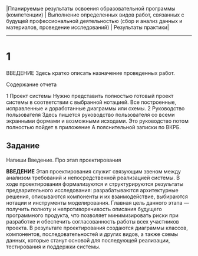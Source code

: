|Планируемые результаты освоения образовательной программы (компетенции) |	Выполнение определенных видов работ, связанных с будущей профессиональной деятельностью (сбор и анализ данных и материалов, проведение исследований) |	Результаты практики|

---

# 1

ВВЕДЕНИЕ
Здесь кратко описать назначение проведенных работ. 

Содержание отчета

1	Проект системы
Нужно представить полностью готовый проект системы в соответствии с выбранной нотацией. Все построенные, исправленные и доработанные диаграммы или схемы.
2	Руководство пользователя
Здесь пишется руководство пользователя со всеми экранными формами и возможными исходами. Это руководство потом полностью пойдет в приложение А пояснительной записки по ВКРБ. 

## Задание
Напиши Введение. Про этап проектирования

**ВВЕДЕНИЕ**
Этап проектирования служит связующим звеном между анализом требований и непосредственной реализацией системы. В ходе проектирования формализуются и структурируются результаты предварительного исследования: разрабатываются архитектурные решения, описываются компоненты и их взаимодействие, выбираются нотации и инструменты моделирования.
Главная цель данного этапа — получить полноту и непротиворечивость описания будущего программного продукта, что позволяет минимизировать риски при разработке и обеспечить согласованность работы всех участников проекта. В результате проектирования создаются диаграммы классов, компонентов, последовательностей и других видов, а также схемы данных, которые станут основой для последующей реализации, тестирования и поддержки системы.
